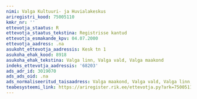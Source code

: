 ```yaml
---
nimi: Valga Kultuuri- ja Huvialakeskus
ariregistri_kood: 75005110
kmkr_nr: ''
ettevotja_staatus: R
ettevotja_staatus_tekstina: Registrisse kantud
ettevotja_esmakande_kpv: 04.07.2000
ettevotja_aadress: .na
asukoht_ettevotja_aadressis: Kesk tn 1
asukoha_ehak_kood: 8918
asukoha_ehak_tekstina: Valga linn, Valga vald, Valga maakond
indeks_ettevotja_aadressis: '68203'
ads_adr_id: 3019070
ads_ads_oid: .na
ads_normaliseeritud_taisaadress: Valga maakond, Valga vald, Valga linn, Kesk tn 1
teabesysteemi_link: https://ariregister.rik.ee/ettevotja.py?ark=75005110&ref=rekvisiidid
---
```

